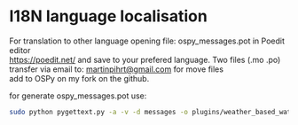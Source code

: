 I18N language localisation
====

For translation to other language opening file: ospy_messages.pot in Poedit editor  
https://poedit.net/ and save to your prefered language. Two files (.mo .po)  
transfer via email to: martinpihrt@gmail.com for move files  
add to OSPy on my fork on the github.

for generate ospy_messages.pot use:

``` bash
sudo python pygettext.py -a -v -d messages -o plugins/weather_based_water_level_netatmo/i18n/ospy_messages.pot plugins/weather_based_water_level_netatmo/\*.py plugins/weather_based_water_level_netatmo/templates/\*.html 
```
